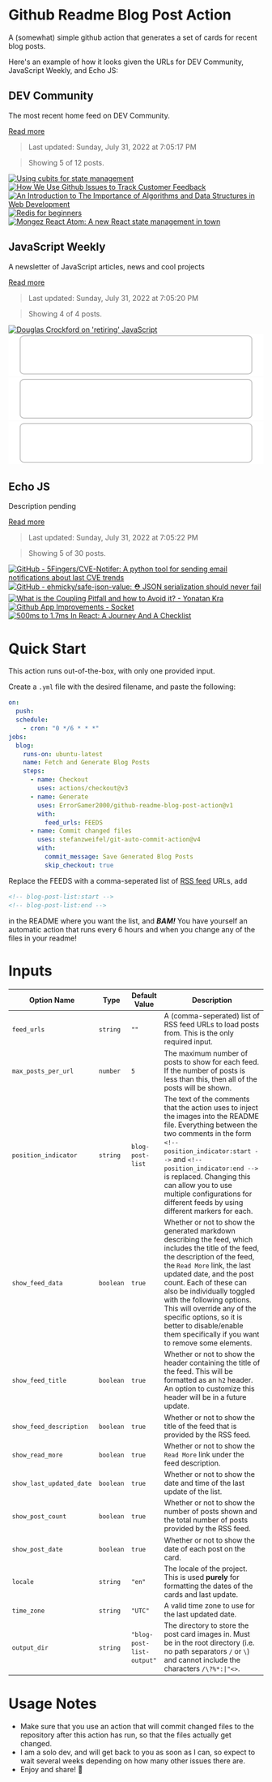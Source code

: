 # Github Readme Blog Post Action

A (somewhat) simple github action that generates a set of cards for recent blog posts.

Here's an example of how it looks given the URLs for DEV Community, JavaScript Weekly, and Echo JS:

<!-- post-list:start -->
## DEV Community

The most recent home feed on DEV Community.

[Read more](https://dev.to)
> Last updated: Sunday, July 31, 2022 at 7:05:17 PM

> Showing 5 of 12 posts.

[![Using cubits for state management](https://raw.githubusercontent.com/ErrorGamer2000/github-readme-blog-post-action/main/generated_files/DEV_Community/Using_cubits_for_state_management.svg)](https://dev.to/ramgendeploy/using-cubits-for-state-management-nmi)
[![How We Use Github Issues to Track Customer Feedback](https://raw.githubusercontent.com/ErrorGamer2000/github-readme-blog-post-action/main/generated_files/DEV_Community/How_We_Use_Github_Issues_to_Track_Customer_Feedback.svg)](https://dev.to/bootdotdev/how-we-use-github-issues-to-track-customer-feedback-4o0h)
[![An Introduction to The Importance of Algorithms and Data Structures in Web Development](https://raw.githubusercontent.com/ErrorGamer2000/github-readme-blog-post-action/main/generated_files/DEV_Community/An_Introduction_to_The_Importance_of_Algorithms_and_Data_Structures_in_Web_Development.svg)](https://dev.to/tlncook/an-introduction-to-the-importance-of-algorithms-and-data-structures-in-web-development-5ee6)
[![Redis for beginners](https://raw.githubusercontent.com/ErrorGamer2000/github-readme-blog-post-action/main/generated_files/DEV_Community/Redis_for_beginners.svg)](https://dev.to/hcapucho/redis-for-beginners-1n42)
[![Mongez React Atom: A new React state management in town](https://raw.githubusercontent.com/ErrorGamer2000/github-readme-blog-post-action/main/generated_files/DEV_Community/Mongez_React_Atom__A_new_React_state_management_in_town.svg)](https://dev.to/hassanzohdy/mongez-react-atom-a-new-react-state-management-in-town-1a8g)


## JavaScript Weekly

A newsletter of JavaScript articles, news and cool projects

[Read more](https://javascriptweekly.com/)
> Last updated: Sunday, July 31, 2022 at 7:05:20 PM

> Showing 4 of 4 posts.

[![Douglas Crockford on 'retiring' JavaScript](https://raw.githubusercontent.com/ErrorGamer2000/github-readme-blog-post-action/main/generated_files/JavaScript_Weekly/Douglas_Crockford_on_'retiring'_JavaScript.svg)](https://javascriptweekly.com/issues/600)
[![Common JavaScript issues developers face](https://raw.githubusercontent.com/ErrorGamer2000/github-readme-blog-post-action/main/generated_files/JavaScript_Weekly/Common_JavaScript_issues_developers_face.svg)](https://javascriptweekly.com/issues/599)
[![Vite 3, or in French: quick, quick, quick.](https://raw.githubusercontent.com/ErrorGamer2000/github-readme-blog-post-action/main/generated_files/JavaScript_Weekly/Vite_3__or_in_French__quick__quick__quick..svg)](https://javascriptweekly.com/issues/598)
[![An all-in-Bun JavaScript runtime.](https://raw.githubusercontent.com/ErrorGamer2000/github-readme-blog-post-action/main/generated_files/JavaScript_Weekly/An_all-in-Bun_JavaScript_runtime..svg)](https://javascriptweekly.com/issues/597)


## Echo JS

Description pending

[Read more](
http://www.echojs.com
)
> Last updated: Sunday, July 31, 2022 at 7:05:22 PM

> Showing 5 of 30 posts.

[![GitHub - 5Fingers/CVE-Notifer: A python tool for sending email notifications about last CVE trends](https://raw.githubusercontent.com/ErrorGamer2000/github-readme-blog-post-action/main/generated_files/_Echo_JS_/GitHub_-_5Fingers_CVE-Notifer__A_python_tool_for_sending_email_notifications_about_last_CVE_trends.svg)](https://github.com/5Fingers/CVE-Notifer)
[![GitHub - ehmicky/safe-json-value: ⛑️ JSON serialization should never fail](https://raw.githubusercontent.com/ErrorGamer2000/github-readme-blog-post-action/main/generated_files/_Echo_JS_/GitHub_-_ehmicky_safe-json-value__⛑️_JSON_serialization_should_never_fail.svg)](https://github.com/ehmicky/safe-json-value)
[![What is the Coupling Pitfall and how to Avoid it? - Yonatan Kra](https://raw.githubusercontent.com/ErrorGamer2000/github-readme-blog-post-action/main/generated_files/_Echo_JS_/What_is_the_Coupling_Pitfall_and_how_to_Avoid_it__-_Yonatan_Kra.svg)](https://yonatankra.com/what-is-the-coupling-pitfall-and-how-to-avoid-it/)
[![Github App Improvements - Socket](https://raw.githubusercontent.com/ErrorGamer2000/github-readme-blog-post-action/main/generated_files/_Echo_JS_/Github_App_Improvements_-_Socket.svg)](https://socket.dev/blog/github-app-improvements)
[![500ms to 1.7ms In React: A Journey And A Checklist](https://raw.githubusercontent.com/ErrorGamer2000/github-readme-blog-post-action/main/generated_files/_Echo_JS_/500ms_to_1.7ms_In_React__A_Journey_And_A_Checklist.svg)](
https://orizens.com/blog/500ms-to-1-7ms-in-react-a-journey-and-a%20checklist/
)


<!-- post-list:end -->

# Quick Start

This action runs out-of-the-box, with only one provided input.

Create a `.yml` file with the desired filename, and paste the following:

```yml
on:
  push:
  schedule:
    - cron: "0 */6 * * *"
jobs:
  blog:
    runs-on: ubuntu-latest
    name: Fetch and Generate Blog Posts
    steps:
      - name: Checkout
        uses: actions/checkout@v3
      - name: Generate
        uses: ErrorGamer2000/github-readme-blog-post-action@v1
        with:
          feed_urls: FEEDS
      - name: Commit changed files
        uses: stefanzweifel/git-auto-commit-action@v4
        with:
          commit_message: Save Generated Blog Posts
          skip_checkout: true
```

Replace the FEEDS with a comma-seperated list of [RSS feed](https://rss.com/blog/how-do-rss-feeds-work/) URLs, add

```md
<!-- blog-post-list:start -->
<!-- blog-post-list:end -->
```

in the README where you want the list, and **_BAM!_** You have yourself an automatic action that runs every 6 hours and when you change any of the files in your readme!

# Inputs

<table>
  <thead>
    <tr>
      <th>Option Name</th>
      <th>Type</th>
      <th>Default Value</th>
      <th>Description</th>
    </tr>
  </thead>
  <tbody>
    <tr>
      <td><code>feed_urls</code></td>
      <td><code>string</code></td>
      <td><code>""</code></td>
      <td>A (comma-seperated) list of RSS feed URLs to load posts from. This is the only required input.</td>
    </tr>
    <tr>
      <td><code>max_posts_per_url</code></td>
      <td><code>number</code></td>
      <td><code>5</code></td>
      <td>The maximum number of posts to show for each feed. If the number of posts is less than this, then all of the posts will be shown.</td>
    </tr>
    <tr>
      <td><code>position_indicator</code></td>
      <td><code>string</code></td>
      <td><code>blog-post-list</code></td>
      <td>The text of the comments that the action uses to inject the images into the README file. Everything between the two comments in the form <code>&lt;!-- position_indicator:start --&gt;</code> and <code>&lt;!-- position_indicator:end --&gt;</code> is replaced. Changing this can allow you to use multiple configurations for different feeds by using different markers for each.</td>
    </tr>
    <tr>
      <td><code>show_feed_data</code></td>
      <td><code>boolean</code></td>
      <td><code>true</code></td>
      <td>Whether or not to show the generated markdown describing the feed, which includes the title of the feed, the description of the feed, the <code>Read More</code> link, the last updated date, and the post count. Each of these can also be individually toggled with the following options. This will override any of the specific options, so it is better to disable/enable them specifically if you want to remove some elements.</td>
    </tr>
    <tr>
      <td><code>show_feed_title</code></td>
      <td><code>boolean</code></td>
      <td><code>true</code></td>
      <td>Whether or not to show the header containing the title of the feed. This will be formatted as an <code>h2</code> header. An option to customize this header will be in a future update.</td>
    </tr>
    <tr>
      <td><code>show_feed_description</code></td>
      <td><code>boolean</code></td>
      <td><code>true</code></td>
      <td>Whether or not to show the title of the feed that is provided by the RSS feed.</td>
    </tr>
    <tr>
      <td><code>show_read_more</code></td>
      <td><code>boolean</code></td>
      <td><code>true</code></td>
      <td>Whether or not to show the <code>Read More</code> link under the feed description.</td>
    </tr>
    <tr>
      <td><code>show_last_updated_date</code></td>
      <td><code>boolean</code></td>
      <td><code>true</code></td>
      <td>Whether or not to show the date and time of the last update of the list.</td>
    </tr>
    <tr>
      <td><code>show_post_count</code></td>
      <td><code>boolean</code></td>
      <td><code>true</code></td>
      <td>Whether or not to show the number of posts shown and the total number of posts provided by the RSS feed.</td>
    </tr>
    <tr>
      <td><code>show_post_date</code></td>
      <td><code>boolean</code></td>
      <td><code>true</code></td>
      <td>Whether or not to show the date of each post on the card.</td>
    </tr>
    <tr>
      <td><code>locale</code></td>
      <td><code>string</code></td>
      <td><code>"en"</code></td>
      <td>The locale of the project. This is used <strong>purely</strong> for formatting the dates of the cards and last update.</td>
    </tr>
    <tr>
      <td><code>time_zone</code></td>
      <td><code>string</code></td>
      <td><code>"UTC"</code></td>
      <td>A valid time zone to use for the last updated date.</td>
    </tr>
    <tr>
      <td><code>output_dir</code></td>
      <td><code>string</code></td>
      <td><code>"blog-post-list-output"</code></td>
      <td>The directory to store the post card images in. Must be in the root directory (i.e. no path separators <code>/</code> or <code>\</code>) and cannot include the characters <code>/\?%*:|"&lt;&gt;</code>.</td>
    </tr>
<!--
    <tr>
      <td><code></code></td>
      <td><cde></cde></td>
      <td><code></code></td>
      <td></td>
    </tr>
-->
  </tbody>
</table>

# Usage Notes

- Make sure that you use an action that will commit changed files to the repository after this action has run, so that the files actually get changed.
- I am a solo dev, and will get back to you as soon as I can, so expect to wait several weeks depending on how many other issues there are.
- Enjoy and share! 🤗
